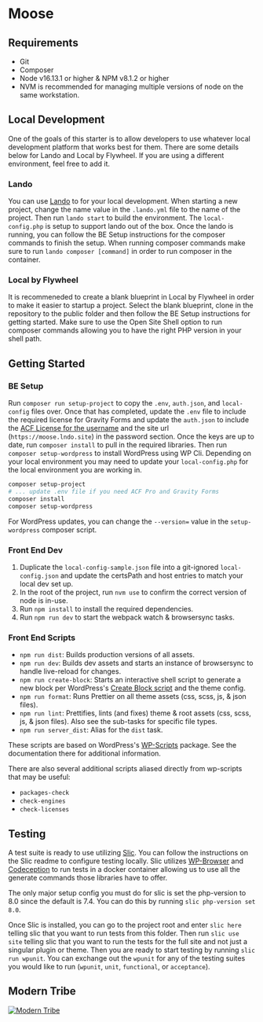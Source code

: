 # Moose

## Requirements

* Git
* Composer
* Node v16.13.1 or higher & NPM v8.1.2 or higher
* NVM is recommended for managing multiple versions of node on the same workstation.

## Local Development

One of the goals of this starter is to allow developers to use whatever local development platform that works best for them. There are some details below for Lando and Local by Flywheel. If you are using a different environment, feel free to add it.

### Lando

You can use [Lando](https://lando.dev/download/) to for your local development. When starting a new project, change the name value in the `.lando.yml` file to the name of the project. Then run `lando start` to build the environment. The `local-config.php` is setup to support lando out of the box. Once the lando is running, you can follow the BE Setup instructions for the composer commands to finish the setup. When running composer commands make sure to run `lando composer [command]` in order to run composer in the container.

### Local by Flywheel

It is recommeneded to create a blank blueprint in Local by Flywheel in order to make it easier to startup a project. Select the blank blueprint, clone in the repository to the public folder and then follow the BE Setup instructions for getting started. Make sure to use the Open Site Shell option to run composer commands allowing you to have the right PHP version in your shell path.

## Getting Started

### BE Setup

Run `composer run setup-project` to copy the `.env`, `auth.json`, and `local-config` files over. Once that has completed, update the `.env` file to include the required license for Gravity Forms and update the `auth.json` to include the [ACF License for the username](https://www.advancedcustomfields.com/resources/installing-acf-pro-with-composer/) and the site url (`https://moose.lndo.site`) in the password section. Once the keys are up to date, run `composer install` to pull in the required libraries.  Then run `composer setup-wordpress` to install WordPress using WP Cli. Depending on your local environment you may need to update your `local-config.php` for the local environment you are working in.

``` bash
composer setup-project
# ... update .env file if you need ACF Pro and Gravity Forms
composer install
composer setup-wordpress
```

For WordPress updates, you can change the `--version=` value in the `setup-wordpress` composer script.

### Front End Dev

1. Duplicate the `local-config-sample.json` file into a git-ignored `local-config.json` and update the certsPath and host entries to match your local dev set up.
1. In the root of the project, run `nvm use` to confirm the correct version of node is in-use.
1. Run `npm install` to install the required dependencies.
1. Run `npm run dev` to start the webpack watch & browsersync tasks.

### Front End Scripts

* `npm run dist`: Builds production versions of all assets.
* `npm run dev`: Builds dev assets and starts an instance of browsersync to handle live-reload for changes.
* `npm run create-block`: Starts an interactive shell script to generate a new block per WordPress's [Create Block script](https://developer.wordpress.org/block-editor/reference-guides/packages/packages-create-block/) and the theme config.
* `npm run format`: Runs Prettier on all theme assets (css, scss, js, & json files).
* `npm run lint`: Prettifies, lints (and fixes) theme & root assets (css, scss, js, & json files). Also see the sub-tasks for specific file types.
* `npm run server_dist`: Alias for the `dist` task.

These scripts are based on WordPress's [WP-Scripts](https://developer.wordpress.org/block-editor/reference-guides/packages/packages-scripts/) package. See the documentation there for additional information.

There are also several additional scripts aliased directly from wp-scripts that may be useful:

* `packages-check`
* `check-engines`
* `check-licenses`

## Testing

A test suite is ready to use utilizing [Slic](https://github.com/stellarwp/slic). You can follow the instructions on the Slic readme to configure testing locally. Slic utilizes [WP-Browser](https://wpbrowser.wptestkit.dev/) and [Codeception](https://codeception.com/) to run tests in a docker container allowing us to use all the generate commands those libraries have to offer.

The only major setup config you must do for slic is set the php-version to 8.0 since the default is 7.4.  You can do this by running `slic php-version set 8.0`.

Once Slic is installed, you can go to the project root and enter `slic here` telling slic that you want to run tests from this folder.  Then run `slic use site` telling slic that you want to run the tests for the full site and not just a singular plugin or theme. Then you are ready to start testing by running `slic run wpunit`. You can exchange out the `wpunit` for any of the testing suites you would like to run (`wpunit`, `unit`, `functional`, or `acceptance`).  

## Modern Tribe

[![Modern Tribe](https://moderntribe-common.s3.us-west-2.amazonaws.com/marketing/ModernTribe-Banner.png)](https://tri.be/contact/)
